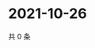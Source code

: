 # 2021-10-26

共 0 条

<!-- BEGIN WEIBO -->
<!-- 最后更新时间 Tue Oct 26 2021 02:16:10 GMT+0800 (China Standard Time) -->

<!-- END WEIBO -->
